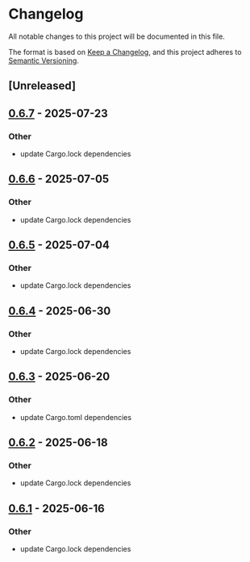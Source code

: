 # Changelog

All notable changes to this project will be documented in this file.

The format is based on [Keep a Changelog](https://keepachangelog.com/en/1.0.0/),
and this project adheres to [Semantic Versioning](https://semver.org/spec/v2.0.0.html).

## [Unreleased]

## [0.6.7](https://github.com/evaneaston/openweathermap/compare/openweathermap_exporter-v0.6.6...openweathermap_exporter-v0.6.7) - 2025-07-23

### Other

- update Cargo.lock dependencies

## [0.6.6](https://github.com/evaneaston/openweathermap/compare/openweathermap_exporter-v0.6.5...openweathermap_exporter-v0.6.6) - 2025-07-05

### Other

- update Cargo.lock dependencies

## [0.6.5](https://github.com/evaneaston/openweathermap/compare/openweathermap_exporter-v0.6.4...openweathermap_exporter-v0.6.5) - 2025-07-04

### Other

- update Cargo.lock dependencies

## [0.6.4](https://github.com/evaneaston/openweathermap/compare/openweathermap_exporter-v0.6.3...openweathermap_exporter-v0.6.4) - 2025-06-30

### Other

- update Cargo.lock dependencies

## [0.6.3](https://github.com/evaneaston/openweathermap/compare/openweathermap_exporter-v0.6.2...openweathermap_exporter-v0.6.3) - 2025-06-20

### Other

- update Cargo.toml dependencies

## [0.6.2](https://github.com/evaneaston/openweathermap/compare/openweathermap_exporter-v0.6.1...openweathermap_exporter-v0.6.2) - 2025-06-18

### Other

- update Cargo.lock dependencies

## [0.6.1](https://github.com/evaneaston/openweathermap/compare/openweathermap_exporter-v0.6.0...openweathermap_exporter-v0.6.1) - 2025-06-16

### Other

- update Cargo.lock dependencies
